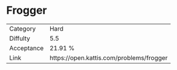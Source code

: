# Frogger

<table>
    <tr>
        <td>Category</td>
        <td>Hard</td>
    </tr>
    <tr>
        <td>Diffulty</td>
        <td>5.5</td>
    </tr>
    <tr>
        <td>Acceptance</td>
        <td>21.91 %</td>
    </tr>
    <tr>
        <td>Link</td>
        <td>https://open.kattis.com/problems/frogger</td>
    </tr>
</table>